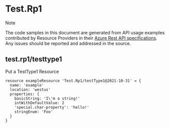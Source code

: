 # Test.Rp1
  
> [!NOTE]
> The code samples in this document are generated from API usage examples contributed by Resource Providers in their [Azure Rest API specifications](https://github.com/Azure/azure-rest-api-specs). Any issues should be reported and addressed in the source.


## test.rp1/testtype1

Put a TestType1 Resource
```bicep
resource exampleResource 'Test.Rp1/testType1@2021-10-31' = {
  name: 'example'
  location: 'westus'
  properties: {
    basicString: 'I\'m a string!'
    intWithDefaultValue: 2
    'special.char-property': 'hello!'
    stringEnum: 'Foo'
  }
}
```
